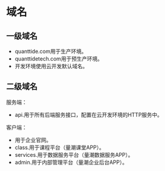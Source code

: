 # 域名

## 一级域名

- quanttide.com用于生产环境。
- quanttidetech.com用于预生产环境。
- 开发环境使用云开发默认域名。

## 二级域名

服务端：
- api.<hostname>用于所有后端服务接口，配置在云开发环境的HTTP服务中。

客户端：
- <hostname>用于企业官网。
- class.<hostname>用于课程平台（量潮课堂APP）。
- services.<hostname>用于数据服务平台（量潮数据服务APP）。
- admin.<hostname>用于内部管理平台（量潮企业后台APP）。
